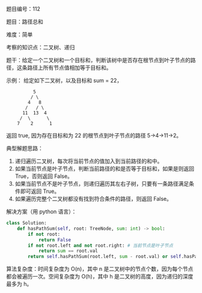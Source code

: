 题目编号：112

题目：路径总和

难度：简单

考察的知识点：二叉树、递归

题干：给定一个二叉树和一个目标和，判断该树中是否存在根节点到叶子节点的路径，这条路径上所有节点值相加等于目标和。

示例：
给定如下二叉树，以及目标和 sum = 22，

              5
             / \
            4   8
           /   / \
          11  13  4
         /  \      \
        7    2      1

返回 true, 因为存在目标和为 22 的根节点到叶子节点的路径 5->4->11->2。

典型解题思路：
1. 递归遍历二叉树，每次将当前节点的值加入到当前路径的和中。
2. 如果当前节点是叶子节点，判断当前路径的和是否等于目标和，如果是则返回 True，否则返回 False。
3. 如果当前节点不是叶子节点，则递归遍历其左右子树，只要有一条路径满足条件即可返回 True。
4. 如果遍历完整个二叉树都没有找到符合条件的路径，则返回 False。

解决方案（用 python 语言）：

```python
class Solution:
    def hasPathSum(self, root: TreeNode, sum: int) -> bool:
        if not root:
            return False
        if not root.left and not root.right: # 当前节点是叶子节点
            return sum == root.val
        return self.hasPathSum(root.left, sum - root.val) or self.hasPathSum(root.right, sum - root.val)
```

算法复杂度：时间复杂度为 O(n)，其中 n 是二叉树中的节点个数，因为每个节点都会被遍历一次。空间复杂度为 O(h)，其中 h 是二叉树的高度，因为递归的深度最多为 h。